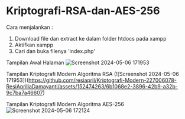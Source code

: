 # Kriptografi-RSA-dan-AES-256

Cara menjalankan :
1. Download file dan extract ke dalam folder htdocs pada xampp
2. Aktifkan xampp
3. Cari dan buka filenya 'index.php'

Tampilan Awal Halaman
![Screenshot 2024-05-06 171953](https://github.com/resiapril/Kriptografi-Modern-227006078-ResiApriliaDamayanti/assets/152474263/b0b935e3-4475-4147-9afc-840cc83270eb)

Tampilan Kriptografi Modern Algoritma RSA
(![Screenshot 2024-05-06 171953])(https://github.com/resiapril/Kriptografi-Modern-227006078-ResiApriliaDamayanti/assets/152474263/6b1068e2-3896-42b9-a32b-9c7ba7a46607)


Tampilan Kriptografi Modern Algoritma AES-256
![Screenshot 2024-05-06 172124](https://github.com/resiapril/Kriptografi-Modern-227006078-ResiApriliaDamayanti/assets/152474263/455fb35b-67c7-44a3-ab78-c2c33286a682)

